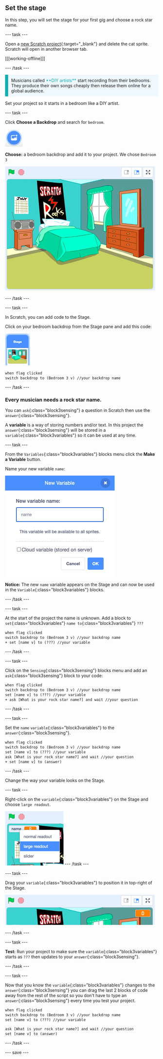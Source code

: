 ## Set the stage

In this step, you will set the stage for your first gig and choose a rock star name.

--- task ---

Open a [new Scratch project](http://rpf.io/scratch-new){:target="_blank"} and delete the cat sprite. Scratch will open in another browser tab.

[[[working-offline]]]

--- /task ---

<p style="border-left: solid; border-width:10px; border-color: #0faeb0; background-color: aliceblue; padding: 10px;">
Musicians called <span style="color: #0faeb0">**DIY artists**</span> start recording from their bedrooms. They produce their own songs cheaply then release them online for a global audience. 
</p>

Set your project so it starts in a bedroom like a DIY artist. 

--- task ---

Click **Choose a Backdrop** and search for `bedroom`. 

![The choose a backdrop icon from the bottom right of the Scratch editor.](images/choose-backdrop.png)

**Choose:** a bedroom backdrop and add it to your project. We chose `Bedroom 3`

![The stage showing the 'Bedroom 3' backdrop.](images/bedroom3.png)

--- /task ---

--- task ---

In Scratch, you can add code to the Stage. 

Click on your bedroom backdrop from the Stage pane and add this code:

![The backdrop thumbnail in the stage pane.](images/bedroom-icon.png)

```blocks3
when flag clicked
switch backdrop to (Bedroom 3 v) //your backdrop name
```

--- /task ---

### Every musician needs a rock star name. 

You can `ask`{:class="block3sensing"} a question in Scratch then use the `answer`{:class="block3sensing"}. 

A **variable** is a way of storing numbers and/or text. In this project the `answer`{:class="block3sensing"} will be stored in a `variable`{:class="block3variables"} so it can be used at any time.

--- task ---

From the `Variables`{:class="block3variables"} blocks menu click the **Make a Variable** button.

Name your new variable `name`:

![The New Variable pop up window with text input 'name'.](images/new-variable.png)

**Notice:** The new `name` variable appears on the Stage and can now be used in the `Variable`{:class="block3variables"} blocks. 

--- /task ---

--- task ---

At the start of the project the name is unknown. Add a block to `set`{:class="block3variables"} `name to`{:class="block3variables"} `???`

```blocks3
when flag clicked
switch backdrop to (Bedroom 3 v) //your backdrop name
+ set [name v] to (???) //your variable
```

--- /task ---

--- task ---

Click on the `Sensing`{:class="block3sensing"} blocks menu and add an `ask`{:class="block3sensing"} block to your code:

```blocks3
when flag clicked
switch backdrop to (Bedroom 3 v) //your backdrop name
set [name v] to (???) //your variable
+ ask [What is your rock star name?] and wait //your question
```

--- /task ---

--- task ---

Set the `name` `variable`{:class="block3variables"} to the `answer`{:class="block3sensing"}.

```blocks3
when flag clicked
switch backdrop to (Bedroom 3 v) //your backdrop name
set [name v] to (???) //your variable
ask [What is your rock star name?] and wait //your question
+ set [name v] to (answer)
```

--- /task ---

Change the way your variable looks on the Stage.

--- task ---

Right-click on the `variable`{:class="block3variables"} on the Stage and choose `large readout`. 

![](images/large-readout.png)
--- /task ---

--- task ---

Drag your `variable`{:class="block3variables"} to position it in top-right of the Stage. 

![](images/repositioned-variable.png)

--- /task ---

--- task ---

**Test:** Run your project to make sure the `variable`{:class="block3variables"} starts as `???` then updates to your `answer`{:class="block3sensing"}.

--- /task ---

--- task ---

Now that you know the `variable`{:class="block3variables"} changes to the `answer`{:class="block3sensing"} you can drag the last 2 blocks of code away from the rest of the script so you don't have to type an `answer`{:class="block3sensing"} every time you test your project.

```blocks3
when flag clicked
switch backdrop to (Bedroom 3 v) //your backdrop name
set [name v] to (???) //your variable
```

```blocks3
ask [What is your rock star name?] and wait //your question
set [name v] to (answer)
```
--- /task ---

--- save ---